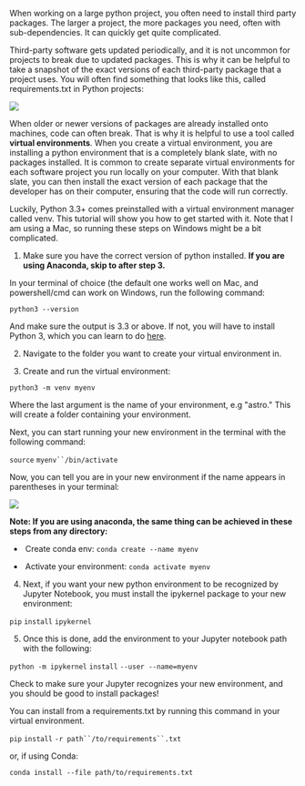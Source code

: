 When working on a large python project, you often need to install third party packages. The larger a project, the more packages you need, often with sub-dependencies. It can quickly get quite complicated. 

Third-party software gets updated periodically, and it is not uncommon for projects to break due to updated packages. This is why it can be helpful to take a snapshot of the exact versions of each third-party package that a project uses. You will often find something that looks like this, called requirements.txt in Python projects:

![](/download/thumbnails/295568692/image2022-2-1_21-18-0.png?version=1&modificationDate=1643771880000&api=v2)

When older or newer versions of packages are already installed onto machines, code can often break. That is why it is helpful to use a tool called **virtual environments**. When you create a virtual environment, you are installing a python environment that is a completely blank slate, with no packages installed. It is common to create separate virtual environments for each software project you run locally on your computer. With that blank slate, you can then install the exact version of each package that the developer has on their computer, ensuring that the code will run correctly.

Luckily, Python 3.3+ comes preinstalled with a virtual environment manager called venv. This tutorial will show you how to get started with it. Note that I am using a Mac, so running these steps on Windows might be a bit complicated.

1) Make sure you have the correct version of python installed. **If you are using Anaconda, skip to after step 3.**

In your terminal of choice (the default one works well on Mac, and powershell/cmd can work on Windows, run the following command:

`python3 --version`

And make sure the output is 3.3 or above. If not, you will have to install Python 3, which you can learn to do [here](https://www.python.org/downloads/). 

2) Navigate to the folder you want to create your virtual environment in. 

3) Create and run the virtual environment:

`python3 -m venv myenv`

Where the last argument is the name of your environment, e.g "astro." This will create a folder containing your environment.

Next, you can start running your new environment in the terminal with the following command:

`source` `myenv``/bin/activate`

Now, you can tell you are in your new environment if the name appears in parentheses in your terminal:

![](/download/attachments/295568692/image2022-2-1_21-34-15.png?version=1&modificationDate=1643772855000&api=v2)

**Note: If you are using anaconda, the same thing can be achieved in these steps from any directory:**

*    Create conda env: `conda create --name myenv`

*    Activate your environment: `conda activate myenv`

  

4) Next, if you want your new python environment to be recognized by Jupyter Notebook, you must install the ipykernel package to your new environment:

`pip` `install` `ipykernel`

5) Once this is done, add the environment to your Jupyter notebook path with the following:

`python -m ipykernel` `install` `--user --name=myenv`

Check to make sure your Jupyter recognizes your new environment, and you should be good to install packages!

You can install from a requirements.txt by running this command in your virtual environment.

`pip` `install` `-r path``/to/requirements``.txt`

or, if using Conda:

`conda install --file path/to/requirements.txt`
